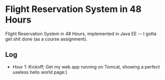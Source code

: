 # Flight Reservation System in 48 Hours

Flight Reservation System in 48 Hours, implemented in Java EE -- I gotta get shit done (as a course assignment).

## Log

- Hour 1: Kickoff; Get my web app running on Tomcat, showing a perfect useless hello world page:)
